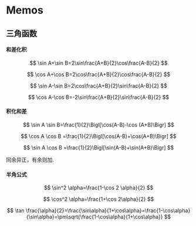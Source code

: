 # Memos

## 三角函数

#### 和差化积

$$
\sin A+\sin B=2\sin\frac{A+B}{2}\cos\frac{A-B}{2}
$$

$$
\cos A+\cos B=2\cos\frac{A+B}{2}\cos\frac{A-B}{2}
$$

$$
\sin A-\sin B=2\cos\frac{A+B}{2}\sin\frac{A-B}{2}
$$

$$
\cos A-\cos B=-2\sin\frac{A+B}{2}\sin\frac{A-B}{2}
$$

#### 积化和差

$$
\sin A \sin B=\frac{1}{2}\Bigl[\cos(A-B)-\cos (A+B)\Bigr]
$$

$$
\cos A \cos B =\frac{1}{2}\Bigl[\cos(A-B)+\cos(A+B)\Bigr]
$$

$$
\sin A \cos B =\frac{1}{2}\Bigl[\sin(A-B)+\sin(A+B)\Bigr]
$$

同余异正，有余则加.

#### 半角公式

$$
\sin^2 \alpha=\frac{1-\cos 2 \alpha}{2}
$$

$$
\cos^2 \alpha=\frac{1+\cos 2\alpha}{2}
$$

$$
\tan \frac{\alpha}{2}=\frac{\sin\alpha}{1+\cos\alpha}=\frac{1-\cos\alpha}{\sin\alpha}=\pm\sqrt{\frac{1-\cos\alpha}{1+\cos\alpha}}
$$
